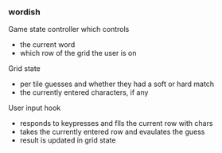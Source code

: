 ### wordish

Game state controller which controls

- the current word
- which row of the grid the user is on

Grid state

- per tile guesses and whether they had a soft or hard match
- the currently entered characters, if any

User input hook

- responds to keypresses and flls the current row with chars
- takes the currently entered row and evaulates the guess
- result is updated in grid state
